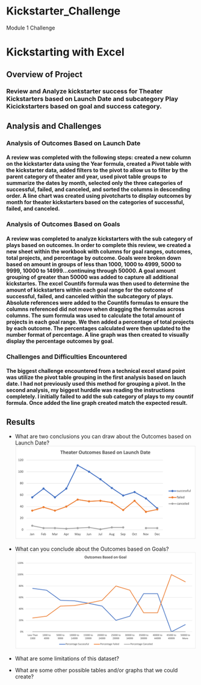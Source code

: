# Kickstarter_Challenge
Module 1 Challenge 
# Kickstarting with Excel

## Overview of Project

### Review and Analyze kickstarter success for Theater Kickstarters based on Launch Date and subcategory Play Kicickstarters based on goal and success category. 

## Analysis and Challenges

### Analysis of Outcomes Based on Launch Date
#### A review was completed with the following steps: created a new column on the kickstarter data using the Year formula, created a Pivot table with the kickstarter data, added filters to the pivot to allow us to filter by the parent category of theater and year, used pivot table groups to summarize the dates by month, selected only the three categories of successful, failed, and canceled, and sorted the columns in descending order. A line chart was created using pivotcharts to display outcomes by month for theater kickstarters based on the categories of successful, failed, and canceled. 

### Analysis of Outcomes Based on Goals
#### A review was completed to analyze kickstarters with the sub category of plays based on outcomes. In order to complete this review, we created a new sheet within the workbook with columns for goal ranges, outcomes, total projects, and percentage by outcome. Goals were broken down based on amount in groups of less than 1000, 1000 to 4999, 5000 to 9999, 10000 to 14999...continuing through 50000. A goal amount grouping of greater than 50000 was added to capture all additional kickstartes. The excel Countifs formula was then used to determine the amount of kickstarters within each goal range for the outcome of successful, failed, and canceled within the subcategory of plays. Absolute references were added to the Countifs formulas to ensure the columns referenced did not move when dragging the formulas across columns. The sum formula was used to calculate the total amount of projects in each goal range. We then added a percentage of total projects by each outcome. The percentages calculated were then updated to the number format of percentage. A line graph was then created to visually display the percentage outcomes by goal.  

### Challenges and Difficulties Encountered
#### The biggest challenge encountered from a technical excel stand point was utilize the pivot table grouping in the first analysis based on lauch date. I had not previously used this method for grouping a pivot. In the second analysis, my biggest hurddle was reading the instructions completely. I initially failed to add the sub category of plays to my countif formula. Once added the line graph created match the expected result. 

## Results

- What are two conclusions you can draw about the Outcomes based on Launch Date?
![Theater_Outcomes_vs_Launch](https://github.com/codfjenn/Kickstarter_Challenge/blob/main/Theater_Outcomes_vs_Launch.png) 

- What can you conclude about the Outcomes based on Goals?
![Outcomes_vs_Goals](https://github.com/codfjenn/Kickstarter_Challenge/blob/main/Outcomes_vs_Goals.png)
- What are some limitations of this dataset?

- What are some other possible tables and/or graphs that we could create?
